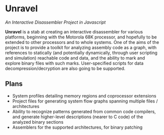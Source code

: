 Unravel
=======

_An Interactive Disassembler Project in Javascript_

**Unravel** is a stab at creating an interactive disassembler for various platforms, beginning with the Motorola 68K processor, and hopefully to be extended to other processors and to whole systems. One of the aims of the project is to provide a toolkit for analyzing assembly code as a graph, with references to statically (and potentially dynamically, through user scripting and simulation) reachable code and data, and the ability to mark and explore binary files with such marks. User-specified scripts for data decompression/decryption are also going to be supported.


Plans
--------------

- System profiles detailing memory regions and coprocessor extensions
- Project files for generating system flow graphs spanning multiple files / architectures
- Ability to recognize patterns generated from common code compilers, and generate higher-level descriptions (nearer to C code) of the analyzed binary sections
- Assemblers for the supported architectures, for binary patching


